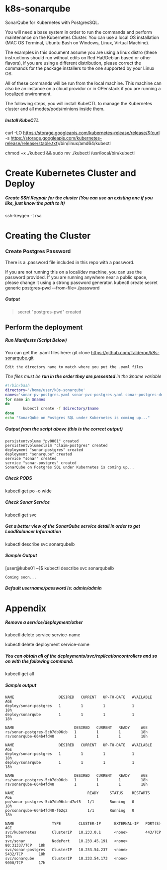 # k8s-sonarqube
SonarQube for Kubernetes with PostgresSQL.

You will need a base system in order to run the commands and perform maintenance on the Kubernetes Cluster. You can use a local OS installation (MAC OS Terminal, Ubuntu Bash on Windows, Linux, Virtual Machine).

The examples in this document assume you are using a linux distro (these instructions should run without edits on Red Hat/Debian based or other flavors), if you are using a different distribution, please correct the commands for the package installers to the one supported by your Linux OS.

All of these commands will be run from the local machine. This machine can also be an instance on a cloud providor or in OPenstack if you are running a localized environment.

The following steps, you will install KubeCTL to manage the Kubernetes cluster and all modes/pods/minions inside them.

##### Install KubeCTL

curl -LO https://storage.googleapis.com/kubernetes-release/release/$(curl -s https://storage.googleapis.com/kubernetes-release/release/stable.txt)/bin/linux/amd64/kubectl

chmod +x ./kubectl && sudo mv ./kubectl /usr/local/bin/kubectl

# Create Kubernetes Cluster and Deploy

##### Create SSH Keypair for the cluster (You can use an existing one if you like, just know the path to it)
ssh-keygen -t rsa

# Creating the Cluster
### Create Postgres Password
There is a .password file included in this repo with a password.

If you are not running this on a local/dev machine, you can use the password provided. If you are running anywhere near a public space, please change it using a strong password generator.
kubectl create secret generic postgres-pwd --from-file=./password

##### Output
> secret "postgres-pwd" created

## Perform the deployment
##### Run Manifests (Script Below)
You can get the .yaml files here: git clone https://github.com/Talderon/k8s-sonarqube.git
```
Edit the directory name to match where you put the .yaml files
```
_The files must be **run in the order they are presented** in the $name variable_


 ```bash
 #!/bin/bash
 directory='/home/user/k8s-sonarqube'
 names='sonar-pv-postgres.yaml sonar-pvc-postgres.yaml sonar-postgres-deployment.yaml sonarqube-deployment.yaml sonarqube-service.yaml sonar-postgres-service.yaml sonar-postgres-service.yaml'
 for name in $names
 do
         kubectl create -f $directory/$name
 done
 echo "SonarQube on Postgres SQL under Kubernetes is coming up..."
```

##### Output from the script above (this is the correct output)
```
persistentvolume "pv0001" created
persistentvolumeclaim "claim-postgres" created
deployment "sonar-postgres" created
deployment "sonarqube" created
service "sonar" created
service "sonar-postgres" created
SonarQube on Postgres SQL under Kubernetes is coming up...
```

##### Check PODS
kubectl get po -o wide

##### Check Sonar Service
kubectl get svc

##### Get a better view of the SonarQube service detail in order to get LoadBalancer Information
kubectl describe svc sonarqubelb

##### Sample Output
[user@kube01 ~]$ kubectl describe svc sonarqubelb

```
Coming soon...
```

##### Default username/password is: admin/admin

# Appendix

##### Remove a service/deployment/other
kubectl delete service service-name

kubectl delete deployment service-name

##### You can obtain all of the deployments/svc/replicationcontrollers and so on with the following command:
kubectl get all

##### Sample output
```
NAME                    DESIRED   CURRENT   UP-TO-DATE   AVAILABLE   AGE
deploy/sonar-postgres   1         1         1            1           18h
deploy/sonarqube        1         1         1            1           18h

NAME                           DESIRED   CURRENT   READY     AGE
rs/sonar-postgres-5cb7db96cb   1         1         1         18h
rs/sonarqube-664b4fd48         1         1         1         18h

NAME                    DESIRED   CURRENT   UP-TO-DATE   AVAILABLE   AGE
deploy/sonar-postgres   1         1         1            1           18h
deploy/sonarqube        1         1         1            1           18h

NAME                           DESIRED   CURRENT   READY     AGE
rs/sonar-postgres-5cb7db96cb   1         1         1         18h
rs/sonarqube-664b4fd48         1         1         1         18h

NAME                                 READY     STATUS    RESTARTS   AGE
po/sonar-postgres-5cb7db96cb-d7wf5   1/1       Running   0          18h
po/sonarqube-664b4fd48-f62q2         1/1       Running   0          18h

NAME                 TYPE        CLUSTER-IP      EXTERNAL-IP   PORT(S)        AGE
svc/kubernetes       ClusterIP   10.233.0.1      <none>        443/TCP        19h
svc/sonar            NodePort    10.233.45.191   <none>        80:31337/TCP   18h
svc/sonar-postgres   ClusterIP   10.233.54.237   <none>        5432/TCP       18h
svc/sonarqube        ClusterIP   10.233.54.173   <none>        9000/TCP       17h
```
